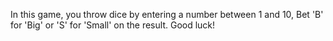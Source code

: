 In this game, you throw dice by entering a number between 1 and 10, Bet 'B' for 'Big' or 'S' for 'Small' on the result. Good luck!
